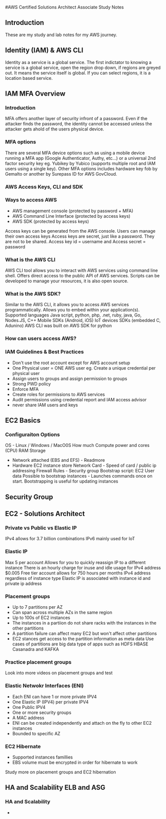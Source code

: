 #AWS Certified Solutions Architect Associate Study Notes

## Introduction
These are my study and lab notes for my AWS journey.


## Identity (IAM) & AWS CLI

Identity as a service is a global service. The first indictator to knowing a service is a global service, open the region drop down, if regions  are greyed out. It means the service itself is global. If you can select regions, it is a location based service.

## IAM MFA Overview

### Introduction
MFA offers another layer of security infront of a password. Even if the attacker finds the password, the identity cannot be accessed unless the attacker gets ahold of the users physical device. 

### MFA options
There are several MFA device options such as using a mobile device running a MFA app (Google Authenticator, Authy, etc...) or a universal 2nd factor security key eg. Yubikey by Yubico (supports multiple root and IAM users using a single key). Other MFA options includes hardware key fob by Gemalto or another by Surepass ID for AWS GovCloud. 

### AWS Access Keys, CLI and SDK


### Ways to access AWS
- AWS management console (protected by password + MFA)
- AWS Command Line Interface (protected by access keys)
- AWS SDK (protected by access keys)

Access keys can be generated from the AWS console. Users can manage their own access keys
Access keys are secret, just like a password. They are not to be shared. Access key id = username and Access secret = password

### What is the AWS CLI

AWS CLI tool allows you to interact with AWS services using command line shell. Offers direct access to the public API of AWS services. Scripts can be developed to manage your resources, it is also open source. 

### What is the AWS SDK?

Similar to the AWS CLI, it allows you to access AWS services programmatically. Allows you to embed within your application(s). 
Supported languages Java script, python, php, .net, ruby, java, Go, Nodes.JS, C++
Mobile SDKs (Android, iOS)
IoT devices SDKs (embedded C, Adunino)
AWS CLI was built on AWS SDK for python

### How can users access AWS?

### IAM Guidelines & Best Practices
- Don't use the root account except for AWS account setup
- One Physical user = ONE AWS user eg. Create a unique credential per physical user
- Assign users to groups and assign permission to groups
- Strong PWD policy
- Enforce MFA
- Create roles for permissions to AWS services
- Audit permissions using credential report and IAM access advisor
- never share IAM users and keys

## EC2 Basics

### Configuraiton Options

OS - Linux / Windows / MacO0S
How much Compute power and cores (CPU)
RAM
Storage
  -  Network attached (EBS and EFS) - Readmore
  -  Hardware EC2 instance store
Network Card -  Speed of card / public ip addressing
Firewall Rules - Security group
Bootstrap script: EC2 User data
Possible to bootstrap instances - Launches commands once on start.
Bootstrapping is useful for updating instances

## Security Group



## EC2 - Solutions Architect

### Private vs Public vs Elastic IP
IPv4 allows for 3.7 billion combinations 
IPv6 mainly used for IoT

### Elastic IP
Max 5 per account
Allows for you to quickly reassign IP to a different instance
There is an hourly charge for inuse and idle usage for IPv4 address $0.005
Free tier account allows for 750 hours per months IPv4 address regardless of instance type
Elastic IP is associated with instance id and private ip address

### Placement groups
- Up to 7 partitions per AZ
- Can span across multiple AZs in the same region
- Up to 100s of EC2 instances
- The instances in a partiion do not share racks with the instances in the other partitions
- A partition failure can affect many EC2 but won't affect other partitions
- EC2 stances get access to the partition information as meta data
  Use cases of partitions are big data type of apps such as HDFS HBASE Casanadra and KAFKA

### Practice placement groups
Look into more videos on placement groups and test

### Elastic Netwokr Interfaces (ENI)
- Each ENI can have 1 or more private IPV4
- One Elastic IP (IPV4) per private IPV4
- One Public IPV4
- One or more security groups
- A MAC address
- ENI can be created independently and attach on the fly to other EC2 instances
- Bounded to specific AZ


### EC2 Hibernate
- Supported instances famillies
- EBS volume must be encrypted in order for hibernate to work

Study more on placement groups and EC2 hibernation

## HA and Scalability ELB and ASG

### HA and Scalability 

- 







